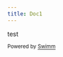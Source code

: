 ```yaml
---
title: Doc1
---
```

test

<SwmMeta repo-id="Z2l0aHViJTNBJTNBY3NoYXJwLXNoYXVsLXRlc3QlM0ElM0Fzd2ltbWlv" repo-name="csharp-shaul-test"><sup>Powered by [Swimm](https://swimm-web-app--swmdv3-develop-staging-a696gm5o.web.app/)</sup></SwmMeta>
